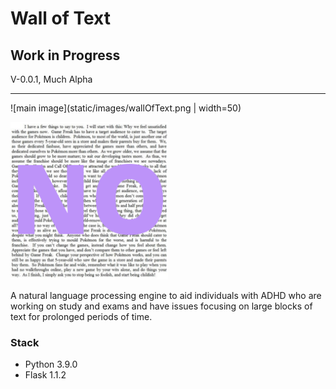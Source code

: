 # Wall of Text

## Work in Progress

V-0.0.1, Much Alpha

---

![main image](static/images/wallOfText.png | width=50)

<img src="static/images/wallOfText.png" width="50%" />

A natural language processing engine to aid individuals with ADHD who are
working on study and exams and have issues focusing on large blocks of text for
prolonged periods of time.

### Stack

- Python 3.9.0
- Flask 1.1.2

